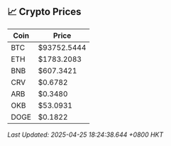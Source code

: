 ## 📈 Crypto Prices

| Coin | Price |
| ---- | ----- |
| BTC | $93752.5444 |
| ETH | $1783.2083 |
| BNB | $607.3421 |
| CRV | $0.6782 |
| ARB | $0.3480 |
| OKB | $53.0931 |
| DOGE | $0.1822 |

_Last Updated: 2025-04-25 18:24:38.644 +0800 HKT_